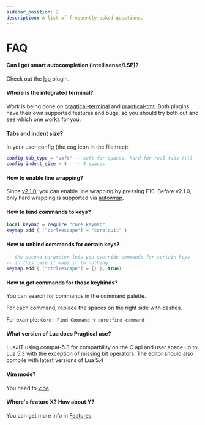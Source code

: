 ```yaml
---
sidebar_position: 2
description: A list of frequently-asked questions.
---
```


# FAQ

#### Can I get smart autocompletion (intellisense/LSP)?

Check out the [lsp] plugin.

#### Where is the integrated terminal?

Work is being done on [pragtical-terminal] and [pragtical-tmt].
Both plugins have their own supported features and bugs,
so you should try both out and see which one works for you.

#### Tabs and indent size?

In your user config (the cog icon in the file tree):

```lua
config.tab_type = "soft" -- soft for spaces, hard for real tabs (\t)
config.indent_size = 4   -- 4 spaces
```

#### How to enable line wrapping?

Since [v2.1.0], you can enable line wrapping by pressing F10.
Before v2.1.0, only hard wrapping is supported via [autowrap].

#### How to bind commands to keys?

```lua
local keymap = require "core.keymap"
keymap.add { ["ctrl+escape"] = "core:quit" }
```

#### How to unbind commands for certain keys?

```lua
-- the second parameter lets you override commands for certain keys
-- in this case it maps it to nothing
keymap.add({ ["ctrl+escape"] = {} }, true)
```

#### How to get commands for those keybinds?

You can search for commands in the command palette.

For each command, replace the spaces on the right side with dashes.

For example: `Core: Find Command` → `core:find-command`

#### What version of Lua does Pragtical use?

LuaJIT using compat-5.3 for compatbility on the C api and user space
up to Lua 5.3 with the exception of missing bit operators. The editor
should also compile with latest versions of Lua 5.4

#### Vim mode?

You need to [vibe].

#### Where's feature X? How about Y?

You can get more info in [Features].


[v2.1.0]:               https://github.com/pragtical/pragtical/releases/tag/v2.1.0
[lsp]:                  https://github.com/pragtical/lsp
[pragtical-terminal]:   https://github.com/benjcollins/lite-xl-terminal
[pragtical-tmt]:        https://github.com/ColonelPhantom/lite-xl-tmt
[autowrap]:             https://github.com/pragtical/plugins/blob/master/plugins/autowrap.lua?raw=1
[vibe]:                 https://github.com/eugenpt/lite-xl-vibe
[plugin repository]:    https://github.com/pragtical/plugins
[align_carets]:         https://github.com/pragtical/plugins/blob/master/plugins/align_carets.lua?raw=1
[autoinsert]:           https://github.com/pragtical/plugins/blob/master/plugins/autoinsert.lua?raw=1
[autosave]:             https://github.com/pragtical/plugins/blob/master/plugins/autosave.lua?raw=1
[bracketmatch]:         https://github.com/pragtical/plugins/blob/master/plugins/bracketmatch.lua?raw=1
[editorconfig]:         https://github.com/pragtical/plugins/blob/master/plugins/editorconfig
[ephemeral_tabs]:       https://github.com/pragtical/plugins/blob/master/plugins/ephemeral_tabs.lua?raw=1
[fontconfig]:           https://github.com/pragtical/plugins/blob/master/plugins/fontconfig.lua?raw=1
[gitdiff_highlight]:    https://github.com/vincens2005/lite-xl-gitdiff-highlight
[indentguide]:          https://github.com/pragtical/plugins/blob/master/plugins/indentguide.lua?raw=1
[lint+]:                https://github.com/liquid600pgm/lintplus
[litepresence]:         https://github.com/TorchedSammy/Litepresence
[selectionhighlight]:   https://github.com/pragtical/plugins/blob/master/plugins/selectionhighlight.lua?raw=1
[Features]:             /about/features
